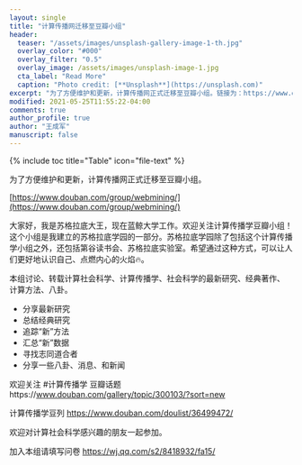 ```yaml
---
layout: single
title: "计算传播网迁移至豆瓣小组"
header:
  teaser: "/assets/images/unsplash-gallery-image-1-th.jpg"
  overlay_color: "#000"
  overlay_filter: "0.5"
  overlay_image: /assets/images/unsplash-image-1.jpg
  cta_label: "Read More"
  caption: "Photo credit: [**Unsplash**](https://unsplash.com)"
excerpt: "为了方便维护和更新，计算传播网正式迁移至豆瓣小组。链接为：https://www.douban.com/group/webmining/"
modified: 2021-05-25T11:55:22-04:00
comments: true
author_profile: true
author: "王成军"
manuscript: false
---
```


{% include toc title="Table" icon="file-text" %}


为了方便维护和更新，计算传播网正式迁移至豆瓣小组。

[https://www.douban.com/group/webmining/](https://www.douban.com/group/webmining/)

大家好，我是苏格拉底大王，现在蓝鲸大学工作。欢迎关注计算传播学豆瓣小组！这个小组是我建立的苏格拉底学园的一部分。苏格拉底学园除了包括这个计算传播学小组之外，还包括第谷读书会、苏格拉底实验室。希望通过这种方式，可以让人们更好地认识自己、点燃内心的火焰🔥。

本组讨论、转载计算社会科学、计算传播学、社会科学的最新研究、经典著作、 计算方法、八卦。

- 分享最新研究
- 总结经典研究
- 追踪“新”方法
- 汇总“新”数据
- 寻找志同道合者
- 分享一些八卦、消息、和新闻


欢迎关注 #计算传播学 豆瓣话题https://www.douban.com/gallery/topic/300103/?sort=new

计算传播学豆列 https://www.douban.com/doulist/36499472/

欢迎对计算社会科学感兴趣的朋友一起参加。

加入本组请填写问卷 https://wj.qq.com/s2/8418932/fa15/
